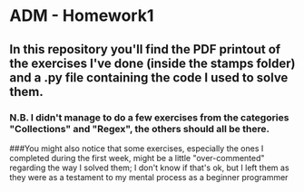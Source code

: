 # ADM - Homework1

## In this repository you'll find the PDF printout of the exercises I've done (inside the stamps folder) and a .py file containing the code I used to solve them. 
### N.B. I didn't manage to do a few exercises from the categories "Collections" and "Regex", the others should all be there. 

###You might also notice that some exercises, especially the ones I completed during the first week, might be a little "over-commented" regarding the way I solved them; I don't know if that's ok, but I left them as they were as a testament to my mental process as a beginner programmer
